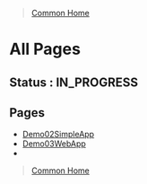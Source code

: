 >[Common Home](../README.md)
 
# All Pages
 
## Status : IN_PROGRESS
 
## Pages 
 
* [Demo02SimpleApp](Demo02SimpleApp.md)
* [Demo03WebApp](Demo03WebApp.md)
* 
 
>[Common Home](../README.md)